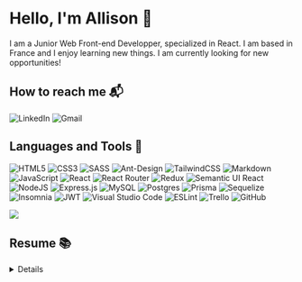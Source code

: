 # Hello, I'm Allison :space_invader:

I am a Junior Web Front-end Developper, specialized in React.
I am based in France and I enjoy learning new things.
I am currently looking for new opportunities!

## How to reach me :mailbox_with_mail:

![LinkedIn](https://img.shields.io/badge/linkedin-%230077B5.svg?style=for-the-badge&logo=linkedin&logoColor=white)
![Gmail](https://img.shields.io/badge/Gmail-D14836?style=for-the-badge&logo=gmail&logoColor=white)

## Languages and Tools :wrench:

![HTML5](https://img.shields.io/badge/html5-%23E34F26.svg?style=for-the-badge&logo=html5&logoColor=white)
![CSS3](https://img.shields.io/badge/css3-%231572B6.svg?style=for-the-badge&logo=css3&logoColor=white)
![SASS](https://img.shields.io/badge/SASS-hotpink.svg?style=for-the-badge&logo=SASS&logoColor=white)
![Ant-Design](https://img.shields.io/badge/-AntDesign-%230170FE?style=for-the-badge&logo=ant-design&logoColor=white)
![TailwindCSS](https://img.shields.io/badge/tailwindcss-%2338B2AC.svg?style=for-the-badge&logo=tailwind-css&logoColor=white)
![Markdown](https://img.shields.io/badge/markdown-%23000000.svg?style=for-the-badge&logo=markdown&logoColor=white)
![JavaScript](https://img.shields.io/badge/javascript-%23323330.svg?style=for-the-badge&logo=javascript&logoColor=%23F7DF1E)
![React](https://img.shields.io/badge/react-%2320232a.svg?style=for-the-badge&logo=react&logoColor=%2361DAFB)
![React Router](https://img.shields.io/badge/React_Router-CA4245?style=for-the-badge&logo=react-router&logoColor=white)
![Redux](https://img.shields.io/badge/redux-%23593d88.svg?style=for-the-badge&logo=redux&logoColor=white)
![Semantic UI React](https://img.shields.io/badge/Semantic%20UI%20React-%2335BDB2.svg?style=for-the-badge&logo=SemanticUIReact&logoColor=white)
![NodeJS](https://img.shields.io/badge/node.js-6DA55F?style=for-the-badge&logo=node.js&logoColor=white)
![Express.js](https://img.shields.io/badge/express.js-%23404d59.svg?style=for-the-badge&logo=express&logoColor=%2361DAFB)
![MySQL](https://img.shields.io/badge/mysql-%2300f.svg?style=for-the-badge&logo=mysql&logoColor=white)
![Postgres](https://img.shields.io/badge/postgres-%23316192.svg?style=for-the-badge&logo=postgresql&logoColor=white)
![Prisma](https://img.shields.io/badge/Prisma-3982CE?style=for-the-badge&logo=Prisma&logoColor=white)
![Sequelize](https://img.shields.io/badge/Sequelize-52B0E7?style=for-the-badge&logo=Sequelize&logoColor=white)
![Insomnia](https://img.shields.io/badge/Insomnia-black?style=for-the-badge&logo=insomnia&logoColor=5849BE)
![JWT](https://img.shields.io/badge/JWT-black?style=for-the-badge&logo=JSON%20web%20tokens)
![Visual Studio Code](https://img.shields.io/badge/Visual%20Studio%20Code-0078d7.svg?style=for-the-badge&logo=visual-studio-code&logoColor=white)
![ESLint](https://img.shields.io/badge/ESLint-4B3263?style=for-the-badge&logo=eslint&logoColor=white)
![Trello](https://img.shields.io/badge/Trello-%23026AA7.svg?style=for-the-badge&logo=Trello&logoColor=white)
![GitHub](https://img.shields.io/badge/github-%23121011.svg?style=for-the-badge&logo=github&logoColor=white)

![](https://github-readme-stats.vercel.app/api/top-langs/?username=AllisonRenaud&theme=radical&hide_langs_below=8)

## Resume :books:
<details>
    <summary>
        Details
    </summary>
    <h3>Education</h3>
    <br>
  <h4><li>O'clock - Professional title Web and Mobile Web Developer Level V </li></h4>
    <h5>From May to October 2021</h5>
    <h7><i>
    3 months of foundation: HTML5 / CSS3 / JavaScript / MySQL / Node / Express
    <br>
1 month of specialization: React
 <br>
1 month of final project
</i></h7>
<br>
<br>
    <h4><li>Opquast certification: "Mastering Web Quality Assurance"</li></h4>
    <h5>December 2021</h5>
    <h7><i>930/1000 - Complete mastery of good practices and associated vocabulary.</i></h7>
    <h4><li>International Bachelor (bac +4)</li></h4>
    <h5>From September 2010 to June 2014</h5>
    <h7><i>Academic background in international business, specializing in marketing. France and Mexico.</i></h7>
    <br>
    <br>
    <h3>Languages</h3>
    <br>
    <li><strong>French</strong>: mother tongue</li>
    <li><strong>Spanish</strong>: bilingual</li>
    <li><strong>English</strong>: professional skills - TOEIC: 855/990 </li>
    <br>
    <br>
    <h3>Work Experience</h3>
    <br>
    <h4><li>O'clock</li></h4>
    <h5>From September to October 2021</h5>
    <br>
<br>
    <h4><li>Business Developer in Mexico</li></h4>
    <h5>From March 2018 to December 2020</h5>
    <br>
<br>
    <h4><li>Business Developer in France</li></h4>
    <h5>From October 2014 to October 2017</h5>
    <br>
    <h3>Interests</h3>
    <br>
    <h4><li>Dance</li></h4>
    <p>Shows in France, Italy, Belgium, Germany, Turkey and Poland.</p>
    <br>
    <h4><li>Theater</li></h4>
    <p>Actress in several associations - Obtained leading roles.</p>
</details>
